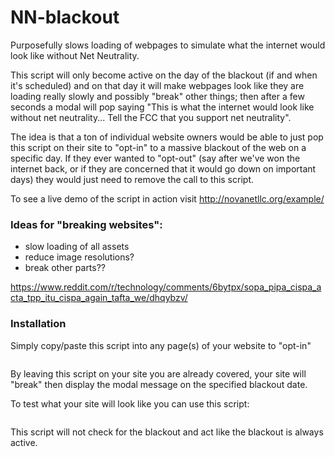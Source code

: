 # NN-blackout
Purposefully slows loading of webpages to simulate what the internet would look like without Net Neutrality.

This script will only become active on the day of the blackout (if and when it's scheduled) and on that day it will make webpages look like they are loading really slowly and possibly "break" other things; then after a few seconds a modal will pop saying "This is what the internet would look like without net neutrality... Tell the FCC that you support net neutrality".

The idea is that a ton of individual website owners would be able to just pop this script on their site to "opt-in" to a massive blackout of the web on a specific day. If they ever wanted to "opt-out" (say after we've won the internet back, or if they are concerned that it would go down on important days) they would just need to remove the call to this script.

To see a live demo of the script in action visit http://novanetllc.org/example/

<h3>Ideas for "breaking websites":</h3>
<ul>
<li>slow loading of all assets</li>
<li>reduce image resolutions?</li>
<li>break other parts??</li>
</ul>

https://www.reddit.com/r/technology/comments/6bytpx/sopa_pipa_cispa_acta_tpp_itu_cispa_again_tafta_we/dhqybzv/

<h3>Installation</h3>

Simply copy/paste this script into any page(s) of your website to "opt-in"
<pre><script src="https://rawgit.com/panxzz/NN-blackout/master/blackout.js"></script></pre>
By leaving this script on your site you are already covered, your site will "break" then display the modal message on the specified blackout date.

To test what your site will look like you can use this script:
<pre><script src="https://rawgit.com/panxzz/NN-blackout/master/blackout-test.js"></script></pre>
This script will not check for the blackout and act like the blackout is always active.